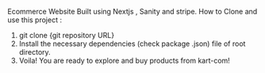 Ecommerce Website Built using Nextjs , Sanity and stripe.
How to Clone and use this project :
1. git clone {git repository URL}
2. Install the necessary dependencies (check package .json) file of root directory.
3. Voila! You are ready to explore and buy products from kart-com!
   

 
